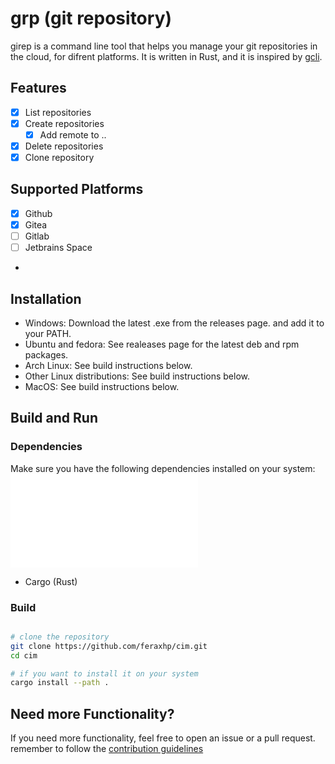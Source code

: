 # grp (git repository)

girep is a command line tool that helps you manage your git repositories in the cloud, for difrent platforms. 
It is written in Rust, and it is inspired by [gcli](https://github.com/herrhotzenplotz/gcli).

## Features
- [x] List repositories   
- [x] Create repositories
  - [x] Add remote to .. 
- [x] Delete repositories
- [x] Clone repository

## Supported Platforms

- [x] Github
- [x] Gitea
- [ ] Gitlab
- [ ] Jetbrains Space
- 

## Installation

- Windows: Download the latest .exe from the releases page. and add it to your PATH.
- Ubuntu and fedora: See realeases page for the latest deb and rpm packages.
- Arch Linux: See build instructions below.
- Other Linux distributions: See build instructions below.
- MacOS: See build instructions below.


## Build and Run

### Dependencies

Make sure you have the following dependencies installed on your system:
![dependencies](dependencies.md)

- Cargo (Rust)

### Build
```bash

# clone the repository
git clone https://github.com/feraxhp/cim.git
cd cim

# if you want to install it on your system
cargo install --path .
```

## Need more Functionality?

If you need more functionality, feel free to open an issue or a pull request.
remember to follow the [contribution guidelines](CONTRIBUTING.md)
